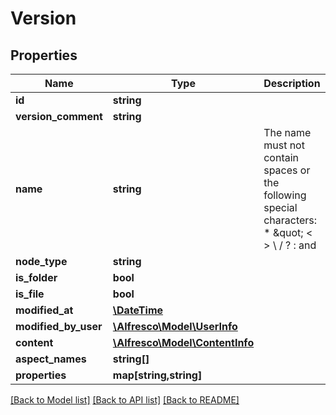 # Version

## Properties
Name | Type | Description | Notes
------------ | ------------- | ------------- | -------------
**id** | **string** |  | 
**version_comment** | **string** |  | [optional] 
**name** | **string** | The name must not contain spaces or the following special characters: * \&quot; &lt; &gt; \\ / ? : and |.  The character . must not be used at the end of the name. | 
**node_type** | **string** |  | 
**is_folder** | **bool** |  | 
**is_file** | **bool** |  | 
**modified_at** | [**\DateTime**](\DateTime.md) |  | 
**modified_by_user** | [**\Alfresco\Model\UserInfo**](UserInfo.md) |  | 
**content** | [**\Alfresco\Model\ContentInfo**](ContentInfo.md) |  | [optional] 
**aspect_names** | **string[]** |  | [optional] 
**properties** | **map[string,string]** |  | [optional] 

[[Back to Model list]](../README.md#documentation-for-models) [[Back to API list]](../README.md#documentation-for-api-endpoints) [[Back to README]](../README.md)


